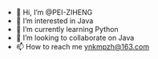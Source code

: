- 👋 Hi, I’m @PEI-ZIHENG
- 👀 I’m interested in Java
- 🌱 I’m currently learning Python
- 💞️ I’m looking to collaborate on Java 
- 📫 How to reach me ynkmpzh@163.com

<!---
PEI-ZIHENG/PEI-ZIHENG is a ✨ special ✨ repository because its `README.md` (this file) appears on your GitHub profile.
You can click the Preview link to take a look at your changes.
--->
